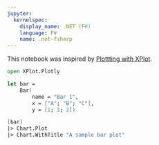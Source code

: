 ```yaml
---
jupyter:
  kernelspec:
    display_name: .NET (F#)
    language: F#
    name: .net-fsharp
---
```


This notebook was inspired by [Plottting with XPlot](https://github.com/dotnet/interactive/blob/master/NotebookExamples/fsharp/Docs/Plotting%20with%20Xplot.ipynb).

```fsharp
open XPlot.Plotly
```

```fsharp
let bar =
    Bar(
        name = "Bar 1",
        x = ["A"; "B"; "C"],
        y = [1; 3; 2])

[bar]
|> Chart.Plot
|> Chart.WithTitle "A sample bar plot"
```
